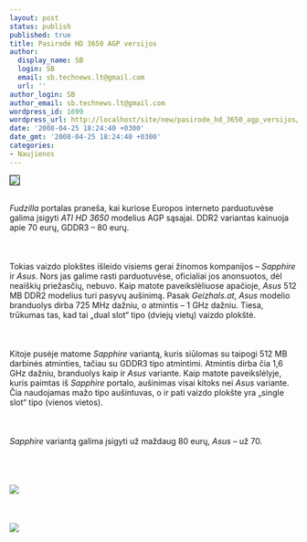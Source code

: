 ```yaml
---
layout: post
status: publish
published: true
title: Pasirodė HD 3650 AGP versijos
author:
  display_name: SB
  login: SB
  email: sb.technews.lt@gmail.com
  url: ''
author_login: SB
author_email: sb.technews.lt@gmail.com
wordpress_id: 1699
wordpress_url: http://localhost/site/new/pasirode_hd_3650_agp_versijos/
date: '2008-04-25 18:24:40 +0300'
date_gmt: '2008-04-25 18:24:40 +0300'
categories:
- Naujienos
---
```

<div class="imgright"><img src="http://tbn0.google.com/images?q=tbn:8XigvE72oLG-gM:http://cfs.tistory.com/attach/6717/1294111208.jpg" border="1"></div>
<p><br><i>Fudzilla</i> portalas praneša, kai kuriose Europos interneto parduotuvėse galima įsigyti <i>ATI HD 3650</i> modelius AGP sąsajai. DDR2 variantas kainuoja apie 70 eurų, GDDR3 – 80 eurų.<br />
<br><br />
<br>Tokias vaizdo plokštes išleido visiems gerai žinomos kompanijos – <i>Sapphire</i> ir <i>Asus</i>. Nors jas galime rasti parduotuvėse, oficialiai jos anonsuotos, dėl neaiškių priežasčių, nebuvo. Kaip matote paveikslėliuose apačioje, <i>Asus</i> 512 MB DDR2 modelius turi pasyvų aušinimą. Pasak <i>Geizhals.at</i>, <i>Asus</i> modelio branduolys dirba 725 MHz dažniu, o atmintis – 1 GHz dažniu. Tiesa, trūkumas tas, kad tai „dual slot“ tipo (dviejų vietų) vaizdo plokštė.<br />
<br><br />
<br>Kitoje pusėje matome <i>Sapphire</i> variantą, kuris siūlomas su taipogi 512 MB darbinės atminties, tačiau su GDDR3 tipo atmintimi. Atmintis dirba čia 1,6 GHz dažniu, branduolys kaip ir <i>Asus</i> variante. Kaip matote paveikslėlyje, kuris paimtas iš <i>Sapphire</i> portalo, aušinimas visai kitoks nei <i>Asus</i> variante. Čia naudojamas mažo tipo aušintuvas, o ir pati vaizdo plokšte yra „single slot“ tipo (vienos vietos).<br />
<br><br />
<br><i>Sapphire</i> variantą galima įsigyti už maždaug 80 eurų, <i>Asus</i> – už 70.<br />
<br><br />
<br><br><img src="http://img292.imageshack.us/img292/3650/asushd3650agpds5.jpg"><br><br />
<br><br><img src="http://img292.imageshack.us/img292/9480/sapphirehd3650agptb9.jpg"><br></p>
